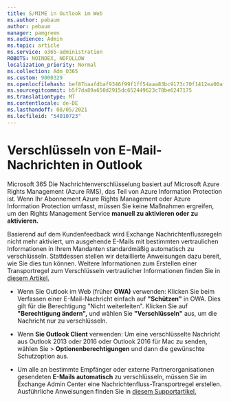 ```yaml
---
title: S/MIME in Outlook im Web
ms.author: pebaum
author: pebaum
manager: pamgreen
ms.audience: Admin
ms.topic: article
ms.service: o365-administration
ROBOTS: NOINDEX, NOFOLLOW
localization_priority: Normal
ms.collection: Adm_O365
ms.custom: 9000329
ms.openlocfilehash: bef87baafdbaf9346f99f1ff54aaa83bc9173c70f1412ea00afb717c15a8014c
ms.sourcegitcommit: b5f7da89a650d2915dc652449623c78be6247175
ms.translationtype: MT
ms.contentlocale: de-DE
ms.lasthandoff: 08/05/2021
ms.locfileid: "54010723"
---
```

# <a name="encrypt-email-messages-in-outlook"></a>Verschlüsseln von E-Mail-Nachrichten in Outlook

Microsoft 365 Die Nachrichtenverschlüsselung basiert auf Microsoft Azure Rights Management (Azure RMS), das Teil von Azure Information Protection ist. Wenn Ihr Abonnement Azure Rights Management oder Azure Information Protection umfasst, müssen Sie keine Maßnahmen ergreifen, um den Rights Management Service **manuell zu aktivieren oder zu aktivieren.**

Basierend auf dem Kundenfeedback wird Exchange Nachrichtenflussregeln nicht mehr aktiviert, um ausgehende E-Mails mit bestimmten vertraulichen Informationen in Ihrem Mandanten standardmäßig automatisch zu verschlüsseln. Stattdessen stellen wir detaillierte Anweisungen dazu bereit, wie Sie dies tun können. Weitere Informationen zum Erstellen einer Transportregel zum Verschlüsseln vertraulicher Informationen finden Sie in [diesem Artikel.](https://aka.ms/OmeEtr)

- Wenn Sie Outlook im Web (früher **OWA)** verwenden: Klicken Sie beim Verfassen einer E-Mail-Nachricht einfach auf **"Schützen"** in OWA. Dies gilt für die Berechtigung "Nicht weiterleiten". Klicken Sie auf **"Berechtigung ändern",** und wählen Sie **"Verschlüsseln"** aus, um die Nachricht nur zu verschlüsseln.

- Wenn **Sie Outlook Client** verwenden: Um eine verschlüsselte Nachricht aus Outlook 2013 oder 2016 oder Outlook 2016 für Mac zu senden, wählen Sie   >  **Optionenberechtigungen** und dann die gewünschte Schutzoption aus.

- Um alle an bestimmte Empfänger oder externe Partnerorganisationen gesendeten **E-Mails automatisch** zu verschlüsseln, müssen Sie im Exchange Admin Center eine Nachrichtenfluss-Transportregel erstellen. Ausführliche Anweisungen finden Sie in [diesem Supportartikel.](https://docs.microsoft.com/microsoft-365/compliance/define-mail-flow-rules-to-encrypt-email#create-mail-flow-rules-to-encrypt-email-messages-with-the-new-ome-capabilities)

